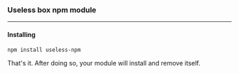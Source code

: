### Useless box npm module
___________________________

#### Installing
```
npm install useless-npm
```

That's  it. After doing so, your module will install and remove itself.
